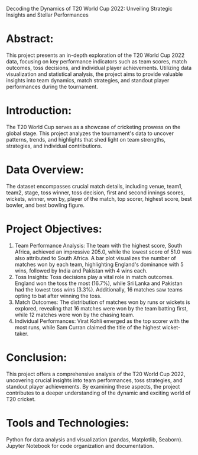 Decoding the Dynamics of T20 World Cup 2022: Unveiling Strategic Insights and Stellar Performances
# Abstract:
This project presents an in-depth exploration of the T20 World Cup 2022 data, focusing on key performance indicators such as team scores, match outcomes, toss decisions, and individual player achievements. Utilizing data visualization and statistical analysis, the project aims to provide valuable insights into team dynamics, match strategies, and standout player performances during the tournament.
# Introduction:
The T20 World Cup serves as a showcase of cricketing prowess on the global stage. This project analyzes the tournament's data to uncover patterns, trends, and highlights that shed light on team strengths, strategies, and individual contributions.
# Data Overview:
The dataset encompasses crucial match details, including venue, team1, team2, stage, toss winner, toss decision, first and second innings scores, wickets, winner, won by, player of the match, top scorer, highest score, best bowler, and best bowling figure.
# Project Objectives:
   1. Team Performance Analysis:
      The team with the highest score, South Africa, achieved an impressive 205.0, while the lowest score of 51.0 was also attributed to South Africa. A bar plot visualizes the number of matches won by each team, highlighting England's dominance with 5 wins, followed by India and Pakistan with 4 wins each.
   2. Toss Insights:
      Toss decisions play a vital role in match outcomes. England won the toss the most (16.7%), while Sri Lanka and Pakistan had the lowest toss wins (3.3%). Additionally, 16 matches saw teams opting to bat after winning the toss.
   3. Match Outcomes:
      The distribution of matches won by runs or wickets is explored, revealing that 16 matches were won by the team batting first, while 12 matches were won by the chasing team.
   4. Individual Performances:
      Virat Kohli emerged as the top scorer with the most runs, while Sam Curran claimed the title of the highest wicket-taker.
# Conclusion:
This project offers a comprehensive analysis of the T20 World Cup 2022, uncovering crucial insights into team performances, toss strategies, and standout player achievements. By examining these aspects, the project contributes to a deeper understanding of the dynamic and exciting world of T20 cricket.
# Tools and Technologies:
Python for data analysis and visualization (pandas, Matplotlib, Seaborn). Jupyter Notebook for code organization and documentation.
